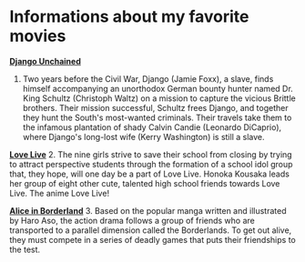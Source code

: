 # Informations about my favorite movies

[**Django Unchained**](https://en.wikipedia.org/wiki/Django_Unchained)
1. Two years before the Civil War, Django (Jamie Foxx), a slave, finds himself accompanying an unorthodox German bounty hunter named Dr. King Schultz (Christoph Waltz) on a mission to capture the vicious Brittle brothers. Their mission successful, Schultz frees Django, and together they hunt the South's most-wanted criminals. Their travels take them to the infamous plantation of shady Calvin Candie (Leonardo DiCaprio), where Django's long-lost wife (Kerry Washington) is still a slave.

[**Love Live**](https://en.wikipedia.org/wiki/Love_Live!)
2. The nine girls strive to save their school from closing by trying to attract perspective students through the formation of a school idol group that, they hope, will one day be a part of Love Live. Honoka Kousaka leads her group of eight other cute, talented high school friends towards Love Live. The anime Love Live!

[**Alice in Borderland**](https://en.wikipedia.org/wiki/Alice_in_Borderland_(TV_series))
3. Based on the popular manga written and illustrated by Haro Aso, the action drama follows a group of friends who are transported to a parallel dimension called the Borderlands. To get out alive, they must compete in a series of deadly games that puts their friendships to the test.
